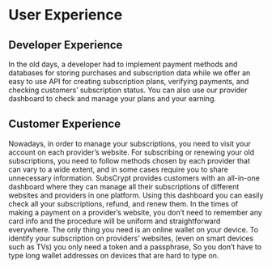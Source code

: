# User Experience
## Developer Experience
In the old days, a developer had to implement payment methods and databases for storing purchases and subscription data while we offer an easy to use API for creating subscription plans, verifying payments, and checking customers’ subscription status. You can also use our provider dashboard to check and manage your plans and your earning.
## Customer Experience
Nowadays, in order to manage your subscriptions, you need to visit your account on each provider’s website. For subscribing or renewing your old subscriptions, you need to follow methods chosen by each provider that can vary to a wide extent, and in some cases require you to share unnecessary information. SubsCrypt provides customers with an all-in-one dashboard where they can manage all their subscriptions of different websites and providers in one platform. Using this dashboard you can easily check all your subscriptions, refund, and renew them. In the times of making a payment on a provider’s website, you don’t need to remember any card info and the procedure will be uniform and straightforward everywhere. The only thing you need is an online wallet on your device. To identify your subscription on providers’ websites, (even on smart devices such as TVs) you only need a token and a passphrase, So you don’t have to type long wallet addresses on devices that are hard to type on.
